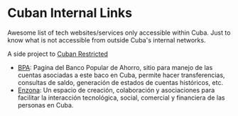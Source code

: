 # Cuban Internal Links

Awesome list of tech websites/services only accessible within Cuba. Just to know what is not accessible from outside Cuba's internal networks.

A side project to [Cuban Restricted](https://github.com/cuban-opensourcers/cuban-restricted)

- [BPA](https://bancaremota.bpa.cu): Pagína del Banco Popular de Ahorro, sitio para manejo de las cuentas asociadas a este baco en Cuba, permite hacer transferencias, consultas de saldo, generación de estados de cuentas históricos, etc.
- [Enzona](https://www.enzona.net/): Un espacio de creación, colaboración y asociaciones para facilitar la interacción tecnológica, social, comercial y financiera de las personas en Cuba.
